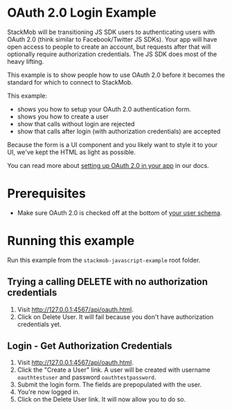 # OAuth 2.0 Login Example

StackMob will be transitioning JS SDK users to authenticating users with OAuth 2.0 (think similar to Facebook/Twitter JS SDKs).  Your app will have open access to people to create an account, but requests after that will optionally require authorization credentials.  The JS SDK does most of the heavy lifting.

This example is to show people how to use OAuth 2.0 before it becomes the standard for which to connect to StackMob.

This example:

* shows you how to setup your OAuth 2.0 authentication form.  
* shows you how to create a user
* show that calls without login are rejected
* show that calls after login (with authorization credentials) are accepted

Because the form is a UI component and you likely want to style it to your UI, we've kept the HTML as light as possible.

You can read more about <a href="" target="_blank">setting up OAuth 2.0 in your app</a> in our docs.  

# Prerequisites

* Make sure OAuth 2.0 is checked off at the bottom of <a href="https://www.stackmob.com/platform/api/schemas/edit/user" target="_blank">your user schema</a>.

# Running this example

Run this example from the `stackmob-javascript-example` root folder.

## Trying a calling DELETE with no authorization credentials

1.  Visit <a href="http://127.0.0.1:4567/authorization/oauth.html" target="_blank">http://127.0.0.1:4567/api/oauth.html</a>.
2.  Click on Delete User.  It will fail because you don't have authorization credentials yet.

## Login - Get Authorization Credentials


1.  Visit <a href="http://127.0.0.1:4567/authorization/oauth.html" target="_blank">http://127.0.0.1:4567/api/oauth.html</a>.
2.  Click the "Create a User" link.  A user will be created with username `oauthtestuser` and password `oauthtestpassword`.
3.  Submit the login form.  The fields are prepopulated with the user.
4.  You're now logged in.
5.  Click on the Delete User link.  It will now allow you to do so.  

